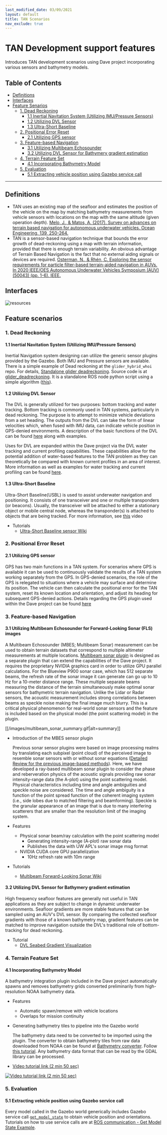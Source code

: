 ```yaml
---
last_modified_date: 03/09/2021
layout: default
title: TAN Scenarios
nav_exclude: true
---
```


# TAN Development support features
Introduces TAN development scenarios using Dave project incorporating various sensors and bathymetry models.

## Table of Contents
<!-- TOC generated with https://github.com/ekalinin/github-markdown-toc -->
<!--
 cat fls_model_standalone.md | ./gh-md-toc -
-->
* [Definitions](#Definitions)
* [Interfaces](#Interfaces)
* [Feature Senarios](#Feature-Senarios)
  * [1. Dead Reckoning](#1-dead-reckoning)
    * [1.1 Inertial Navitation System (Utilizing IMU/Pressure Sensors)](#11-inertial-navitation-system-utilizing-imupressure-sensors)
    * [1.2 Utilizing DVL Sensor](#12-utilizing-dvl-sensor)
    * [1.3 Ultra-Short Baseline](#13-ultra-short-baseline)
  * [2. Positional Error Reset](#2-Positional-Error-Reset)
    * [2.1 Utilizing GPS sensor](#21-utilizing-gps-sensor)
  * [3. Feature-based Navigation](#3-Feature-based-Navigation)
    * [3.1 Utilizing Multibeam Echosounder](#31-utilizing-multibeam-echosounder-for-forward-looking-sonar-fls-images)
    * [3.2 Utilizing DVL Sensor for Bathymery gradient estimation](#32-utilizing-dvl-sensor-for-bathymery-gradient-estimation)
  * [4. Terrain Feature Set](#4-Terrain-Feature-Set)
    * [4.1 Incorporating Bathymetry Model](#41-Incorporating-Bathymetry-Model)
  * [5. Evaluation](#5-Evaluation)
    * [5.1 Extracting vehicle position using Gazebo service call](#51-Extracting-vehicle-position-using-Gazebo-service-call)
***


## Definitions
- TAN uses an existing map of the seafloor and estimates the position of the vehicle on the map by matching bathymetry measurements from vehicle sensors with locations on the map with the same altitude (given operation depth). [Melo, J., & Matos, A. (2017). Survey on advances on terrain based navigation for autonomous underwater vehicles. Ocean Engineering, 139, 250-264.](https://doi.org/10.1016/j.oceaneng.2017.04.047)
- TAN is a sensor-based navigation technique that bounds the error growth of dead-reckoning using a map with terrain information, provided that there is enough terrain variability. An obvious advantage of Terrain Based Navigation is the fact that no external aiding signals or devices are required. [Osterman, N., & Rhén, C. Exploring the sensor requirements for particle filter-based terrain-aided navigation in AUVs. In 2020 IEEE/OES Autonomous Underwater Vehicles Symposium (AUV)(50043) (pp. 1-6). IEEE.](https://doi.org/10.1109/AUV50043.2020.9267886)

## Interfaces
![resources](https://docs.google.com/drawings/d/e/2PACX-1vQw6IixHBrj8z209umBjlr__jfWUeddNlnGIzbkpk9CeKo7XlRldaamlnnY-fu6GKDF1dSf3oGDGBWY/pub?w=960&h=720)

## Feature scenarios

### 1. Dead Reckoning

#### 1.1 Inertial Navitation System (Utilizing IMU/Pressure Sensors)
Inertial Navigation system designing can utilize the generic sensor plugins provided by the Gazebo. Both IMU and Pressure sensors are available. There is a simple example of Dead reckoning at the `glider_hybrid_whoi` repo. For details, [Standalone glider deadreckoning](https://github.com/Field-Robotics-Lab/glider_hybrid_whoi/pull/37#issue-596871651). Source code is at [glider_deadreckoning](https://github.com/Field-Robotics-Lab/glider_hybrid_whoi/tree/master/glider_deadreckoning). It is a standalone ROS node python script using a simple algorithm ([this](https://github.com/Field-Robotics-Lab/glider_hybrid_whoi/issues/3#issuecomment-778419590)).

#### 1.2 Utilizing DVL Sensor
The DVL is generally utilized for two purposes: bottom tracking and water tracking. Bottom tracking is commonly used in TAN systems, particularly in dead reckoning. The purpose is to attempt to minimize vehicle deviations from a set heading. The outputs from the DVL can take the form of linear velocities which, when fused with IMU data, can indicate vehicle position in GPS-denied environments. A description of the basic functions of the DVL can be found [here](https://github.com/Field-Robotics-Lab/dave/wiki/whn_dvl_examples) along with examples.

Uses for DVL are expanded within the Dave project via the DVL water tracking and current profiling capabilities. These capabilities allow for the potential addition of water-based features to the TAN problem as they can theoretically be compared with known current profiles in an area of interest. More information as well as examples for water tracking and current profiling can be found [here](https://github.com/Field-Robotics-Lab/dave/wiki/DVL-Water-Tracking).


#### 1.3 Ultra-Short Baseline
Ultra-Short Baseline(USBL) is used to assist underwater navigation and positioning. It consists of one transceiver and one or multiple transponders (or beacons). Usually, the transceiver will be attached to either a stationary object or mobile central node, whereas the transponder(s) is attached to objects that are being tracked. For more information, see [this](https://www.youtube.com/watch?v=ZYTqp2thhZA&ab_channel=Sonardyne) video

   - Tutorials
     - [Ultra-Short Baseline sensor Wiki](https://github.com/Field-Robotics-Lab/dave/wiki/usbl_tutorial)

### 2. Positional Error Reset

#### 2.1 Utilizing GPS sensor
GPS has two main functions in a TAN system. For scenarios where GPS is available it can be used to continuously validate the results of a TAN system working separately from the GPS. In GPS-denied scenarios, the role of the GPS is relegated to situations where a vehicle may surface and determine its position. The vehicle can then calculate the positional error for the TAN system, reset its known location and orientation, and adjust its heading for subsequent GPS-denied actions. Details regarding the GPS plugin used within the Dave project can be found [here](http://wiki.ros.org/hector_gazebo_plugins)

### 3. Feature-based Navigation

#### 3.1 Utilizing Multibeam Echosounder for Forward-Looking Sonar (FLS) images
A Multibeam Echosounder (MBES; Multibeam Sonar) measurement can be used to obtain terrain datasets that correspond to multiple altimeter measurements at multiple locations. [Multibeam sonar plugin](https://github.com/Field-Robotics-Lab/nps_uw_multibeam_sonar) is designed as a separate plugin that can extend the capabilities of the Dave project. It requires the proprietary NVIDIA graphics card in order to utilize GPU parallel calculations. For the Blueview P900 sonar case, which has 512 separate beams, the refresh rate of the sonar image it can generate can go up to 10 Hz for a 10-meter distance range. These multiple separate beams measuring the distance of the terrain simultaneously make optimal sonar sensors for bathymetric terrain navigation. Unlike the Lidar or Radar sensors, the acoustic measurement includes strong correlations between beams as speckle noise making the final image much blurry. This is a critical physical phenomenon for real-world sonar sensors and the feature is included based on the physical model (the point scattering model) in the plugin.

[[/images/multibeam_sonar_summary.gif|alt=summary]]

   - Introduction of the MBES sensor plugin

     Previous sonar sensor plugins were based on image processing realms by translating each subpixel (point cloud) of the perceived image to resemble sonar sensors with or without sonar equations ([Detailed Review for the previous image-based methods](https://github.com/Field-Robotics-Lab/dave/wiki/image_sonar_description)). Here, we have developed a ray-based multibeam sonar plugin to consider the phase and reberveration physics of the acoustic signals providing raw sonar intensity-range data (the A-plot) using the point scattering model. Physical characteristics including time and angle ambiguities and speckle noise are considered. The time and angle ambiguity is a  function of the point spread function of the coherent imaging system (i.e.,  side lobes due to matched filtering and beamforming). Speckle is the granular appearance of an image that is due to many interfering scatterers that are smaller than the resolution limit of the imaging system.

   - Features
      - Physical sonar beam/ray calculation with the point scattering model
        - Generating intensity-range (A-plot) raw sonar data
        - Publishes the data with UW APL's sonar image msg format
      - NVIDIA CUDA core GPU parallelization
        - 10Hz refresh rate with 10m range
   - Tutorials
     - [Multibeam Forward-Looking Sonar Wiki](dave_sensors/Multibeam-Forward-Looking-Sonar)


#### 3.2 Utilizing DVL Sensor for Bathymery gradient estimation
High frequency seafloor features are generally not useful in TAN applications as they are subject to change in dynamic underwater environments. Seafloor gradients are more stable features that can be sampled using an AUV's DVL sensor. By comparing the collected seafloor gradients with those of a known bathymetry map, gradient features can be matched to improve navigation outside the DVL's traditional role of bottom-tracking for dead reckoning.
   - Tutorial
     - [DVL Seabed Gradient Visualization](https://github.com/Field-Robotics-Lab/dave/wiki/DVL-Seabed-Gradient)


### 4. Terrain Feature Set

#### 4.1 Incorporating Bathymetry Model
A bathymetry integration plugin included in the Dave project automatically spawns and removes bathymetry grids converted preliminarily from high-resolution NOAA bathymetry data.
- Features
   - Automatic spawn/remove with vehicle locations
   - Overlaps for mission continuity

- Generating bathymetry tiles to pipeline into the Gazebo world

   The bathymetry data need to be converted to be imported using the plugin. The converter to obtain bathymetry tiles from raw data downloaded from NOAA can be found at [Bathymetry converter](https://github.com/Field-Robotics-Lab/Bathymetry_Converter). Follow [this tutorial](https://github.com/Field-Robotics-Lab/dave/wiki/Bathymetry-Data-Conversion-for-Bathymetry-Plugin). Any bathymetry data format that can be read by the GDAL library can be processed.

- [Video tutorial link (2 min 50 sec)](https://youtu.be/jxifYkoMM3w?t=135)

[![Video tutorial link (2 min 50 sec)](https://img.youtube.com/vi/jxifYkoMM3w/0.jpg)](https://youtu.be/jxifYkoMM3w?t=135)


### 5. Evaluation
#### 5.1 Extracting vehicle position using Gazebo service call
Every model called in the Gazebo world generically includes Gazebo service call [`get_model_state`](http://docs.ros.org/en/jade/api/gazebo_msgs/html/srv/GetModelState.html) to obtain vehicle position and orientations. Tutorials on how to use service calls are at [ROS communication - Get Model State Example](http://gazebosim.org/tutorials/?tut=ros_comm#GetModelStateExample).

